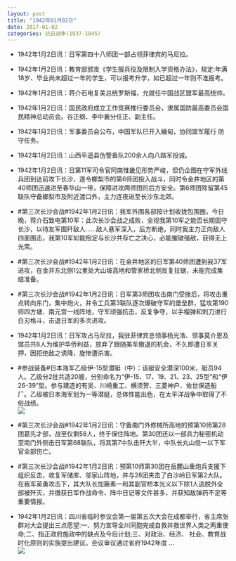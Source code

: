 ```yaml
---
layout: post
title: "1942年01月02日"
date: 2017-01-02
categories: 抗日战争(1937-1945)
---
```


<meta name="referrer" content="no-referrer" />

- 1942年1月2日讯：日军第四十八师团一部占领菲律宾的马尼拉。 

- 1942年1月2日讯：教育部颁发《学生服兵役及限制入学资格办法》，规定:年满 18岁、毕业尚未超过一年的学生，可以报考升学，如已超过一年则不准报考。 

- 1942年1月2日讯：蒋介石电复美总统罗斯福，允就任中国战区盟军最高统帅。 

- 1942年1月2日讯：国民政府成立工作竞赛推行委员会，隶属国防最高委员会国 民精神总动员会。谷正纲、李中襄分任正、副主任。 

- 1942年1月2日讯：军事委员会公布，中国军队巳开入緬甸，协同盟军履行 防守任务。 

- 1942年1月2日讯：山西平遥县伪警备队200余人向八路军投诚。 

- 1942年1月2日讯：日第11军司令官阿南惟畿见形势严峻，但仍企图在守军外线兵团到达前攻下长沙，遂令榔梨市的第6师团投入战斗，同时令金井地区的第40师团迅速进至春华山一带，保障进攻两师团的后方安全。第6师团除留第45联队守备榔梨市及附近渡口外，主力连夜进至长沙东北郊。 

- #第三次长沙会战#1942年1月2日讯：我军外围各部按计划收拢包围圈，今日晚，蒋介石致电第10军：此次长沙会战之成败，全视我第10军之能否长期固守长沙，以待友军围歼敌人……敌人悬军深入，后方断绝，同时我主力正向敌人四面围击，我第10军如能抱定与长沙共存亡之决心，必能摧破强敌，获得无上光荣。 

- #第三次长沙会战#1942年1月2日讯：在金井地区的日军第40师团遭到我37军进攻，在金井东北侧1公里处大山坡高地和管家桥北侧反复拉锯，未能完成集结准备。 

- #第三次长沙会战#1942年1月2日讯：日军第3师团攻击南门受挫后，将攻击重点转向东门，集中炮火，并令工兵第3联队逐次爆破守军的堡垒群，猛攻第190师四方塘、南元宫一线阵地，守军顽强抗击，反复争夺，以手榴弹和刺刀进行白刃格斗，击退日军的多次进攻。 

- 1942年1月2日讯：日军攻占马尼拉，我驻菲律宾总领事杨光浩、领事莫介恩及馆员共8人为维护华侨利益，放弃了跟随美军撤退的机会，不久即遭日军关押，因拒绝敌之诱降，旋惨遭杀害。 

- #参战装备#日本海军乙级伊-15型潜艇（中）：该艇安全潜深100米，艇员94人。乙级分2批共造20艘，分别命名为“伊-15、17、19、21、23、25型”和“伊26-39”型。参与建造的有吴、川崎重工、横须贺、三菱神户、佐世保造船厂。乙级被日本海军划为一等潜艇，总体性能出色，在太平洋战争中取得了不俗战绩。 <br/><img src="https://ww2.sinaimg.cn/large/aca367d8jw1fbc209txdtj20dw0wd10g.jpg" />

- #第三次长沙会战#1942年1月2日讯：守备南门外修械所高地的预第10师第28团葛先才部，战至仅剩58人，终于保住阵地。第30团还以一部兵力秘密机动至南门外侧击日军第68联队，将其第7中队击歼大半，中队长丸山信一以下军官全部伤亡。 

- #第三次长沙会战#1942年1月2日讯：预第10师第30团在岳麓山重炮兵支援下组织反击，收复军储库、邬家山阵地，并与28团夹击了白沙岭日军第2大队。在我军英勇攻击下，其大队长加藤素一和其副官桥本光义以下除1人逃脱外全部被歼灭，并缴获日军作战命令、阵中日记等文件甚多，并获知敌弹药不足等重要情报。 

- 1942年1月2日讯：四川省临时参议会第一届第五次大会在成都举行，省主席张 群对大会提出三点愿望:一、努力宣导全川同胞完成自救并救世界人类之两重使命;二、指正政府施政中的缺点及今后计划;三、对政治、经济、 社会、教育战时化原则的实施提出建议。会议审议通过省府1942年度  ... <br/><img src="https://ww4.sinaimg.cn/large/aca367d8jw1fbbwtiwuycj20c809zwft.jpg" />

